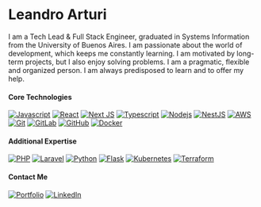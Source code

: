 # Leandro Arturi

I am a Tech Lead & Full Stack Engineer, graduated in Systems Information from the University of Buenos Aires. I am passionate about the world of development, which keeps me constantly learning. I am motivated by long-term projects, but I also enjoy solving problems. I am a pragmatic, flexible and organized person. I am always predisposed to learn and to offer my help.

#### Core Technologies

[![Javascript](https://img.shields.io/badge/Javascript-F0DB4F?style=for-the-badge&logo=javascript&logoColor=black&color=E8D44D)](#) 
[![React](https://img.shields.io/badge/React-61DBFB?style=for-the-badge&logo=react&logoColor=03D3F7&color=212121)](#) 
[![Next JS](https://img.shields.io/badge/Next-black?style=for-the-badge&logo=next.js&logoColor=white)](#) 
[![Typescript](https://img.shields.io/badge/Typescript-007acc?style=for-the-badge&logo=typescript&logoColor=white&color=2F73BF)](#)
[![Nodejs](https://img.shields.io/badge/-Nodejs-3C873A?style=for-the-badge&logo=node.js&logoColor=white&color=519942)](#) 
[![NestJS](https://img.shields.io/badge/nestjs-%23E0234E.svg?style=for-the-badge&logo=nestjs&logoColor=white)](#) 
[![AWS](https://img.shields.io/badge/AWS-%23FF9900.svg?style=for-the-badge&logo=amazon-aws&logoColor=white)](#)
[![Git](https://img.shields.io/badge/Git-000000.svg?style=for-the-badge&logo=git&logoColor=white)](#)
[![GitLab](https://img.shields.io/badge/gitlab-1E2028.svg?style=for-the-badge&logo=gitlab&logoColor=orange)](#)
[![GitHub](https://img.shields.io/badge/gitlab-1E2028.svg?style=for-the-badge&logo=gitlab&logoColor=white)](#)
[![Docker](https://img.shields.io/badge/docker-%230db7ed.svg?style=for-the-badge&logo=docker&logoColor=white&color=2592E5)](#)

#### Additional Expertise
[![PHP](https://img.shields.io/badge/-PHP-777BB4?style=for-the-badge&logo=php&logoColor=white)](#)
[![Laravel](https://img.shields.io/badge/-Laravel-FF2D20?style=for-the-badge&logo=laravel&logoColor=white&color=E7392C)](#)
[![Python](https://img.shields.io/badge/python-FFDE4D.svg?style=for-the-badge&logo=python&logoColor=blue)](#)
[![Flask](https://img.shields.io/badge/flask-3670A1.svg?style=for-the-badge&logo=flask&logoColor=white)](#)
[![Kubernetes](https://img.shields.io/badge/kubernetes-%23326ce5.svg?style=for-the-badge&logo=kubernetes&logoColor=white)](#)
[![Terraform](https://img.shields.io/badge/terraform-000000.svg?style=for-the-badge&logo=terraform&logoColor=white)](#)

#### Contact Me
[![Portfolio](https://img.shields.io/badge/Portfolio-%23000000.svg?style=for-the-badge&logo=firefox&logoColor=#FF7139)](https://leandroarturi.com.ar)
[![LinkedIn](https://img.shields.io/badge/linkedin-%230077B5.svg?style=for-the-badge&logo=linkedin&logoColor=white&color=0173B1)](https://www.linkedin.com/in/leandroarturi)

  
